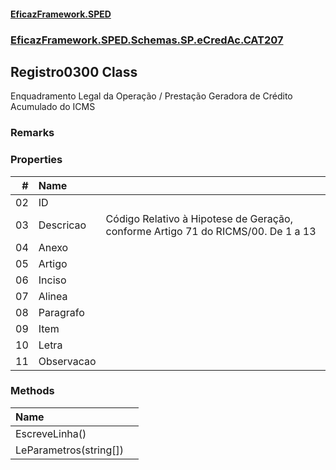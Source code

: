 #### [EficazFramework.SPED](EficazFrameworkSPED.md 'EficazFramework SPED')
### [EficazFramework.SPED.Schemas.SP.eCredAc.CAT207](EficazFramework.SPED.Schemas.SP.eCredAc.CAT207.md 'EficazFramework.SPED.Schemas.SP.eCredAc.CAT207')

## Registro0300 Class

Enquadramento Legal da Operação / Prestação Geradora de Crédito Acumulado do ICMS

### Remarks
### Properties

| # | Name | |
| ---: | :--- | :--- |
| 02 | ID |  |
| 03 | Descricao | Código Relativo à Hipotese de Geração, conforme Artigo 71 do RICMS/00. De 1 a 13 |
| 04 | Anexo |  |
| 05 | Artigo |  |
| 06 | Inciso |  |
| 07 | Alinea |  |
| 08 | Paragrafo |  |
| 09 | Item |  |
| 10 | Letra |  |
| 11 | Observacao |  |
### Methods

| Name | |
| :--- | :--- |
| EscreveLinha() |  |
| LeParametros(string[]) |  |

